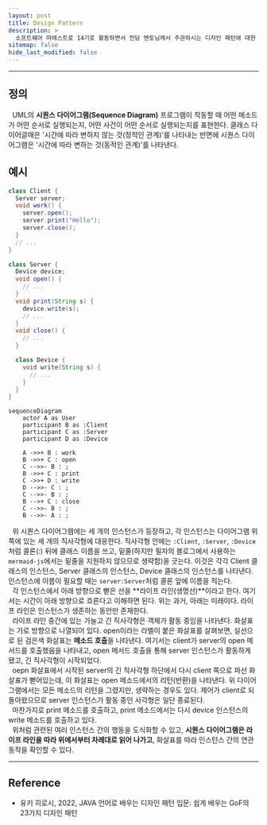 ```yaml
---
layout: post
title: Design Pattern
description: >
  소프트웨어 마에스트로 14기로 활동하면서 전담 멘토님께서 주관하시는 디자인 패턴에 대한 스터디에 참여하게 되었고, 도서 및 스터디를 통해 얻은 지식들을 공유하고자 게시글을 작성하게 되었다.
sitemap: false
hide_last_modified: false
---
```


---

## 정의

&nbsp; UML의 **시퀀스 다이어그램(Sequence Diagram)** 프로그램이 작동할 때 어떤 메소드가 어떤 순서로 실행되는지, 어떤 사건이 어떤 순서로 실행되는지를 표현한다. 클래스 다이어글매은 '시간에 따라 변하지 않는 것(정적인 관계)'를 나타내는 반면에 시퀀스 다이어그램은 '시간에 따라 변하는 것(동적인 관계)'를 나타낸다.

## 예시

```java
class Client {
  Server server;
  void work() {
    server.open();
    server.print("Hello");
    server.close();
  }
  // ...
}

class Server {
  Device device;
  void open() {
    // ...
  }
  void print(String s) {
    device.write(s);
    // ...
  }
  void close() {
    // ...
  }

  class Device {
    void write(String s) {
      // ...
    }
  }
}
```

```mermaid
sequenceDiagram
    actor A as User
    participant B as :Client
    participant C as :Server
    participant D as :Device

    A ->>+ B : work
    B ->>+ C : open
    C -->>- B : ;
    B ->>+ C : print
    C ->>+ D : write
    D -->>- C : ;
    C -->>- B : ;
    B -->+ C : close
    C -->>- B : ;
    B -->>- A : ;
```

&nbsp; 위 시퀀스 다이어그램에는 세 개의 인스턴스가 등장하고, 각 인스턴스는 다이어그램 위쪽에 있는 세 개의 직사각형에 대응한다. 직사각형 안에는 `:Client`, `:Server`, `:Device`처럼 콜론(:) 뒤에 클래스 이름을 쓰고, 밑줄(하지만 필자의 블로그에서 사용하는 `mermaid-js`에서는 밑줄을 지원하지 않으므로 생략함)을 긋는다. 이것은 각각 Client 클래스의 인스턴스, Server 클래스의 인스턴스, Device 클래스의 인스턴스를 나타낸다. 인스턴스에 이름이 필요할 때는 `server:Server`처럼 콜론 앞에 이름을 적는다.<br>
&nbsp; 각 인스턴스에서 아래 방향으로 뻗은 선을 **라이프 라인(생명선)**이라고 한다. 여기서는 시간이 아래 방향으로 흐른다고 이해하면 된다. 위는 과거, 아래는 미래이다. 라이프 라인은 인스턴스가 생존하는 동안만 존재한다.<br>
&nbsp; 라이프 라인 중간에 있는 가늘고 긴 직사각형은 객체가 활동 중임을 나타낸다. 화살표는 가로 방향으로 나열되어 있다. open이라는 라벨이 붙은 화살표를 살펴보면, 실선으로 된 검은색 화살표는 **메소드 호출**을 나타낸다. 여기서는 client가 server의 open 메서드를 호출했음을 나타내고, open 메서드 호출을 통해 server 인스턴스가 활동하게 됐고, 긴 직사각형이 시작되었다.<br>
&nbsp; oepn 화살표에서 시작된 server의 긴 직사각형 하단에서 다시 client 쪽으로 파선 화살표가 뻗어있는데, 이 화살표는 open 메소드에서의 리턴(반환)을 나타낸다. 위 다이어그램에서는 모든 메소드의 리턴을 그렸지만, 생략하는 경우도 있다. 제어가 client로 되돌아왔으므로 server 인스턴스가 활동 중인 사각형은 일단 종료된다.<br>
&nbsp; 마찬가지로 print 메소드를 호출하고, print 메소드에서는 다시 device 인스턴스의 write 메소드를 호출하고 있다.<br>
&nbsp; 위처럼 관련된 여러 인스턴스 간의 행동을 도식화할 수 있고, **시퀀스 다이어그램은 라이프 라인을 따라 위에서부터 차례대로 읽어 나가고**, 화살표를 따라 인스턴스 간의 연관 동작을 확인할 수 있다.

---

## Reference

- 유키 히로시, 2022, JAVA 언어로 배우는 디자인 패턴 입문: 쉽게 배우는 GoF의 23가지 디자인 패턴
